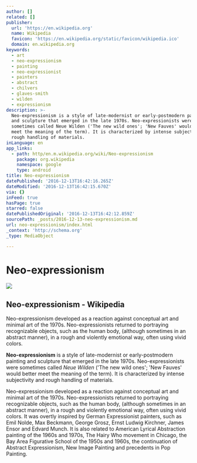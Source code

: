 ```yaml
---
author: []
related: []
publisher:
  url: 'https://en.wikipedia.org'
  name: Wikipedia
  favicon: 'https://en.wikipedia.org/static/favicon/wikipedia.ico'
  domain: en.wikipedia.org
keywords:
  - art
  - neo-expressionism
  - painting
  - neo-expressionist
  - painters
  - abstract
  - chilvers
  - glaves-smith
  - wilden
  - expressionism
description: >-
  Neo-expressionism is a style of late-modernist or early-postmodern painting
  and sculpture that emerged in the late 1970s. Neo-expressionists were
  sometimes called Neue Wilden ('The new wild ones'; 'New Fauves' would better
  meet the meaning of the term). It is characterized by intense subjectivity and
  rough handling of materials.
inLanguage: en
app_links:
  - path: http/en.m.wikipedia.org/wiki/Neo-expressionism
    package: org.wikipedia
    namespace: google
    type: android
title: Neo-expressionism
datePublished: '2016-12-13T16:42:16.265Z'
dateModified: '2016-12-13T16:42:15.670Z'
via: {}
inFeed: true
hasPage: true
starred: false
datePublishedOriginal: '2016-12-13T16:42:12.859Z'
sourcePath: _posts/2016-12-13-neo-expressionism.md
url: neo-expressionism/index.html
_context: 'http://schema.org'
_type: MediaObject

---
```

# Neo-expressionism

<article style=""><img src="https://imgflo.herokuapp.com/graph/2b2431f8e7ba7b0/0813fa840aaf297d171b80ab93b95c8c/noop.jpg?input=https%3A%2F%2Fupload.wikimedia.org%2Fwikipedia%2Fcommons%2Fthumb%2Fd%2Fd0%2FKrumm.jpg%2F220px-Krumm.jpg" /><h1>Neo-expressionism - Wikipedia</h1><p>Neo-expressionism developed as a reaction against conceptual art and minimal art of the 1970s. Neo-expressionists returned to portraying recognizable objects, such as the human body, (although sometimes in an abstract manner), in a rough and violently emotional way, often using vivid colors.</p></article>

**Neo-expressionism** is a style of late-modernist or early-postmodern painting and sculpture that emerged in the late 1970s. Neo-expressionists were sometimes called _Neue Wilden_ ('The new wild ones'; 'New Fauves' would better meet the meaning of the term). It is characterized by intense subjectivity and rough handling of materials.

Neo-expressionism developed as a reaction against conceptual art and minimal art of the 1970s. Neo-expressionists returned to portraying recognizable objects, such as the human body, (although sometimes in an abstract manner), in a rough and violently emotional way, often using vivid colors. It was overtly inspired by German Expressionist painters, such as Emil Nolde, Max Beckmann, George Grosz, Ernst Ludwig Kirchner, James Ensor and Edvard Munch. It is also related to American Lyrical Abstraction painting of the 1960s and 1970s, The Hairy Who movement in Chicago, the Bay Area Figurative School of the 1950s and 1960s, the continuation of Abstract Expressionism, New Image Painting and precedents in Pop Painting.